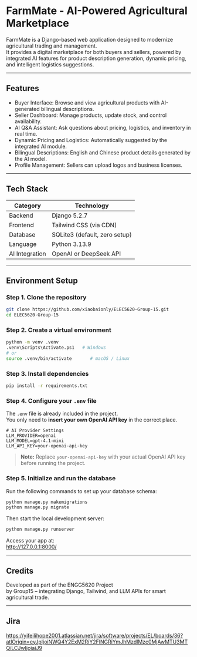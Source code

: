 # FarmMate - AI-Powered Agricultural Marketplace

FarmMate is a Django-based web application designed to modernize agricultural trading and management.  
It provides a digital marketplace for both buyers and sellers, powered by integrated AI features for product description generation, dynamic pricing, and intelligent logistics suggestions.

---

## Features

- Buyer Interface: Browse and view agricultural products with AI-generated bilingual descriptions.
- Seller Dashboard: Manage products, update stock, and control availability.
- AI Q&A Assistant: Ask questions about pricing, logistics, and inventory in real time.
- Dynamic Pricing and Logistics: Automatically suggested by the integrated AI module.
- Bilingual Descriptions: English and Chinese product details generated by the AI model.
- Profile Management: Sellers can upload logos and business licenses.

---

## Tech Stack

| Category | Technology |
|-----------|-------------|
| Backend | Django 5.2.7 |
| Frontend | Tailwind CSS (via CDN) |
| Database | SQLite3 (default, zero setup) |
| Language | Python 3.13.9 |
| AI Integration | OpenAI or DeepSeek API |

---

## Environment Setup

### Step 1. Clone the repository
```bash
git clone https://github.com/xiaobaionly/ELEC5620-Group-15.git
cd ELEC5620-Group-15
```

### Step 2. Create a virtual environment
```bash
python -m venv .venv
.venv\Scripts\Activate.ps1   # Windows
# or
source .venv/bin/activate       # macOS / Linux
```

### Step 3. Install dependencies
```bash
pip install -r requirements.txt
```

### Step 4. Configure your `.env` file

The `.env` file is already included in the project.  
You only need to **insert your own OpenAI API key** in the correct place.

```env
# AI Provider Settings
LLM_PROVIDER=openai
LLM_MODEL=gpt-4.1-mini
LLM_API_KEY=your-openai-api-key
```

> **Note:** Replace `your-openai-api-key` with your actual OpenAI API key before running the project.

### Step 5. Initialize and run the database
Run the following commands to set up your database schema:
```bash
python manage.py makemigrations
python manage.py migrate
```

Then start the local development server:
```bash
python manage.py runserver
```

Access your app at:  
http://127.0.0.1:8000/

---

## Credits

Developed as part of the ENGG5620 Project  
by Group15 – integrating Django, Tailwind, and LLM APIs for smart agricultural trade.

---

## Jira
https://yifeilihope2001.atlassian.net/jira/software/projects/EL/boards/36?atlOrigin=eyJpIjoiNWQ4Y2ExM2RiY2FlNGRiYmJhMzdlMzc0MjAwMTU3MTQiLCJwIjoiaiJ9
